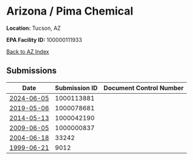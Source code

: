 # Arizona / Pima Chemical

**Location:** Tucson, AZ

**EPA Facility ID:** 100000111933

[Back to AZ Index](../../index.md)

## Submissions

| Date | Submission ID | Document Control Number |
|------|--------------|-------------------------|
| [2024-06-05](submissions/1000113881.md) | 1000113881 |  |
| [2019-05-06](submissions/1000078681.md) | 1000078681 |  |
| [2014-05-13](submissions/1000042190.md) | 1000042190 |  |
| [2009-06-05](submissions/1000000837.md) | 1000000837 |  |
| [2004-06-18](submissions/33242.md) | 33242 |  |
| [1999-06-21](submissions/9012.md) | 9012 |  |
